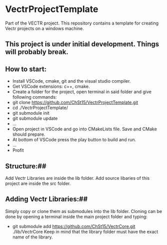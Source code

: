# VectrProjectTemplate
Part of the VECTR project. 
This repository contains a template for creating Vectr projects on a windows machine.
## **This project is under initial development. Things will probably break.**
## How to start:
- Install VSCode, cmake, git and the visual studio compiler.
- Get VSCode extensions: c++, cmake.
- Create a folder for the project, open terminal in said folder and give following commands:
- git clone https://github.com/ChSt15/VectrProjectTemplate.git
- cd ./VectrProjectTemplate/
- git submodule init
- git submodule update
- ...
- Open project in VSCode and go into CMakeLists file. Save and CMake should prepare.
- At bottom of VSCode press the play button to build and run.
- ...
- Profit
## Structure:##
Add Vectr Libraries are inside the lib folder. Add source libaries of this project are inside the src folder.
## Adding Vectr Libraries:##
Simply copy or clone them as submodules into the lib folder. Cloning can be done by opening a terminal inside the main project folder and typing:
- git submodule add https://github.com/ChSt15/VectrCore.git ./lib/VectrCore
Keep in mind that the library folder must have the exact name of the library.